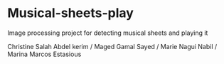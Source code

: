 # Musical-sheets-play
Image processing project for detecting musical sheets and playing it


Christine Salah Abdel kerim /
Maged Gamal Sayed /
Marie Nagui Nabil /
Marina Marcos Estasious

